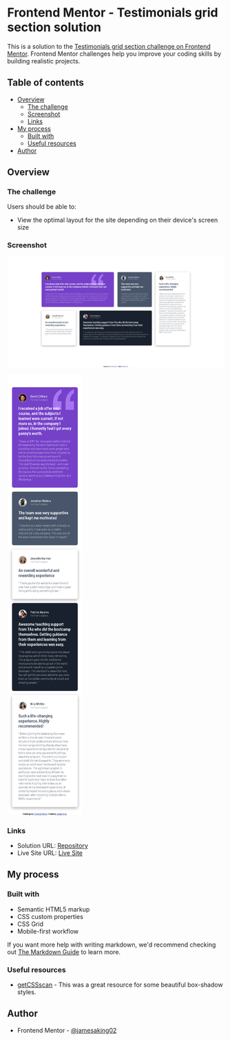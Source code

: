 # Frontend Mentor - Testimonials grid section solution

This is a solution to the [Testimonials grid section challenge on Frontend Mentor](https://www.frontendmentor.io/challenges/testimonials-grid-section-Nnw6J7Un7). Frontend Mentor challenges help you improve your coding skills by building realistic projects. 

## Table of contents

- [Overview](#overview)
  - [The challenge](#the-challenge)
  - [Screenshot](#screenshot)
  - [Links](#links)
- [My process](#my-process)
  - [Built with](#built-with)
  - [Useful resources](#useful-resources)
- [Author](#author)

## Overview

### The challenge

Users should be able to:

- View the optimal layout for the site depending on their device's screen size

### Screenshot

![desktop design](./images/testimonials-grid-desktop.png)

![mobile design](./images/testimonials-grid-mobile.png)


### Links

- Solution URL: [Repository](https://github.com/jamesaking02/testimonials-page)
- Live Site URL: [Live Site](https://jamesaking02.github.io/testimonials-page/)

## My process

### Built with

- Semantic HTML5 markup
- CSS custom properties
- CSS Grid
- Mobile-first workflow

If you want more help with writing markdown, we'd recommend checking out [The Markdown Guide](https://www.markdownguide.org/) to learn more.

### Useful resources

- [getCSSscan](https://getcssscan.com/css-box-shadow-examples) - This was a great resource for some beautiful box-shadow styles.

## Author

- Frontend Mentor - [@jamesaking02](https://www.frontendmentor.io/profile/jamesaking02)

